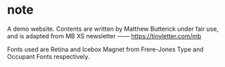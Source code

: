 # note
A demo website. Contents are written by Matthew Butterick under fair use, and is adapted from MB XS newsletter —— https://tinyletter.com/mb

Fonts used are Retina and Icebox Magnet from Frere-Jones Type and Occupant Fonts respectively. 
